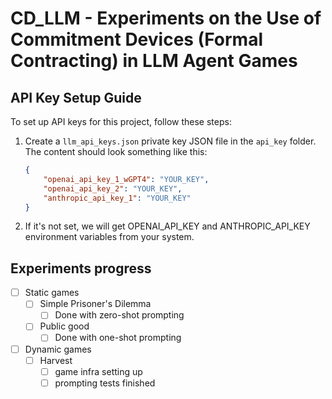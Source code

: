 # CD_LLM - Experiments on the Use of Commitment Devices (Formal Contracting) in LLM Agent Games

## API Key Setup Guide

To set up API keys for this project, follow these steps:

1. Create a `llm_api_keys.json` private key JSON file in the `api_key` folder. The content should look something like this:

   ```json
   {
       "openai_api_key_1_wGPT4": "YOUR_KEY",
       "openai_api_key_2": "YOUR_KEY",
       "anthropic_api_key_1": "YOUR_KEY"
   }
2. If it's not set, we will get OPENAI_API_KEY and ANTHROPIC_API_KEY environment variables from your system.


## Experiments progress
- [ ] Static games
  - [ ] Simple Prisoner's Dilemma
    - [ ] Done with zero-shot prompting
  - [ ] Public good
    - [ ] Done with one-shot prompting
- [ ] Dynamic games
  - [ ] Harvest
    - [ ] game infra setting up
    - [ ] prompting tests finished